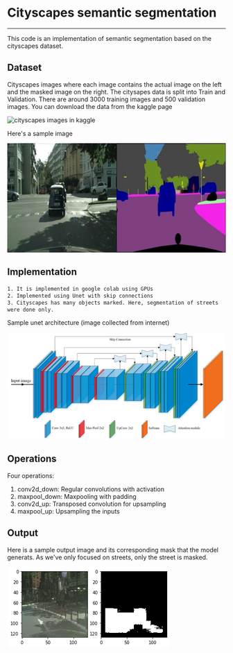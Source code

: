 # Cityscapes semantic segmentation
----
This code is an implementation of semantic segmentation based on the cityscapes dataset.


## Dataset

Cityscapes images where each image contains the actual image on the left and the masked image on the right. The citysapes data is split into Train and Validation. There are around 3000 training images and 500 validation images. You can download the data from the kaggle page

![cityscapes images in kaggle](https://www.kaggle.com/dansbecker/cityscapes-image-pairs)

Here's a sample image

![sample image](https://github.com/azharul/semantic_segmentation/blob/master/sample_img.jpg)

## Implementation

    1. It is implemented in google colab using GPUs
    2. Implemented using Unet with skip connections 
    3. Cityscapes has many objects marked. Here, segmentation of streets were done only.

Sample unet architecture (image collected from internet)

![Unet](https://github.com/azharul/semantic_segmentation/blob/master/unet_img.jpg)

## Operations

Four operations:
  1. conv2d_down: Regular convolutions with activation
  2. maxpool_down: Maxpooling with padding
  3. conv2d_up: Transposed convolution for upsampling
  4. maxpool_up: Upsampling the inputs
  
## Output 
Here is a sample output image and its corresponding mask that the model generats. As we've only focused on streets, only the street is masked.

![A sample output image](https://github.com/azharul/semantic_segmentation/blob/master/output.png)
